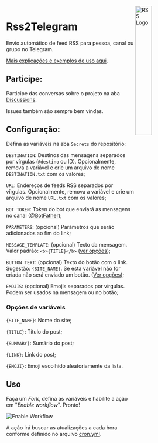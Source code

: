 <img align="right" alt="RSS Logo" width="30%" height="auto" src="https://rss.com/blog/wp-content/uploads/2019/10/social_style_3_rss-512-1.png">

# Rss2Telegram

Envio automático de feed RSS para pessoa, canal ou grupo no Telegram.

[Mais explicações e exemplos de uso aqui](https://blog.gabrf.com/posts/Rss2Telegram/).

## Participe:

Participe das conversas sobre o projeto na aba [Discussions](https://github.com/GabrielRF/Rss2Telegram/discussions).

Issues também são sempre bem vindas.

## Configuração:

Defina as variáveis na aba `Secrets` do repositório:

`DESTINATION`: Destinos das mensagens separados por vírgulas (`@destino` ou ID). Opcionalmente, remova a variável e crie um arquivo de nome `DESTINATION.txt` com os valores;

`URL`: Endereços de feeds RSS separados por vírgulas. Opcionalmente, remova a variável e crie um arquivo de nome `URL.txt` com os valores;

`BOT_TOKEN`: Token do bot que enviará as mensagens no canal ([@BotFather](https://t.me/BotFather));

`PARAMETERS`: (opcional) Parâmetros que serão adicionados ao fim do link;

`MESSAGE_TEMPLATE`: (opcional) Texto da mensagem. Valor padrão: `<b>{TITLE}</b>` ([ver opções](#opções-de-variáveis));

`BUTTON_TEXT`: (opcional) Texto do botão com o link. Sugestão: `{SITE_NAME}`. Se esta variável não for criada não será enviado um botão. ([Ver opções](#opções-de-variáveis));

`EMOJIS`: (opcional) Emojis separados por vírgulas. Podem ser usados na mensagem ou no botão;

### Opções de variáveis

`{SITE_NAME}`: Nome do site;

`{TITLE}`: Título do post;

`{SUMMARY}`: Sumário do post;

`{LINK}`: Link do post;

`{EMOJI}`: Emoji escolhido aleatoriamente da lista.

## Uso

Faça um *Fork*, defina as variáveis e habilite a ação em "*Enable workflow*". Pronto! 

![Enable Workflow](https://user-images.githubusercontent.com/7331540/178158090-bf774cae-071b-4ac2-ab03-9c5c1132b79e.png)

A ação irá buscar as atualizações a cada hora conforme definido no arquivo [cron.yml](.github/workflows/cron.yml).
